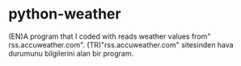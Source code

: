 # python-weather
(EN)A program that I coded with reads weather values from" rss.accuweather.com". (TR)"rss.accuweather.com" sitesinden hava durumunu bilgilerini alan bir program.
